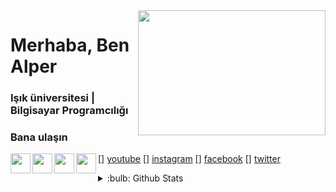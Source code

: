 <img src="https://media.giphy.com/media/CTX0ivSQbI78A/giphy.gif" align="right" width="300" height="200">

# Merhaba, Ben Alper 


### Işık üniversitesi | Bilgisayar Programcılığı 

 



### Bana ulaşın

[<img width="32" src="https://unpkg.com/simple-icons@v6/icons/[youtube].svg" align="left" />] [youtube]
[<img width="32" src="https://unpkg.com/simple-icons@v6/icons/[instagram].svg" align="left" />] [instagram]
[<img width="32" src="https://unpkg.com/simple-icons@v6/icons/[facebook].svg" align="left" />] [facebook]
[<img width="32" src="https://unpkg.com/simple-icons@v6/icons/[twitter].svg" align="left" />] [twitter]






<details>
<summary>:bulb: Github Stats</summary>
<img src="https://github-readme-stats.vercel.app/api?username=alperkeskinn">
</details>





[instagram]:https://www.instagram.com/alperrkeskiin/
[twitter]:https://twitter.com/alpertrax
[facebook]:https://www.facebook.com/alperkeskin2002/
[youtube]:https://www.youtube.com/channel/UCmAR_1EPtos8DQ1At3tgiNA
[gmail]:alper.keskin2014@gmail.com
